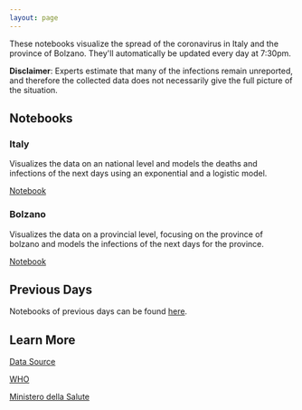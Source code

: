 ```yaml
---
layout: page
---
```


These notebooks visualize the spread of the coronavirus in Italy and the province of Bolzano. They'll automatically be updated every day at 7:30pm.

**Disclaimer**: Experts estimate that many of the infections remain unreported, and therefore the collected data does not necessarily give the full picture of the situation. 

## Notebooks
### Italy
Visualizes the data on an national level and models the deaths and infections 
of the next days using an exponential and a logistic model.

[Notebook](https://kredde.github.io/corona-outbreak/italy.html)

### Bolzano
Visualizes the data on a provincial level, focusing on the province of bolzano and
models the infections of the next days for the province.

[Notebook](https://kredde.github.io/corona-outbreak/bolzano.html)

## Previous Days
Notebooks of previous days can be found [here](https://github.com/kredde/corona-outbreak/tree/master/previous).



## Learn More
[Data Source](https://github.com/pcm-dpc/COVID-19)

[WHO](https://www.who.int/)

[Ministero della Salute](http://www.salute.gov.it/nuovocoronavirus)

